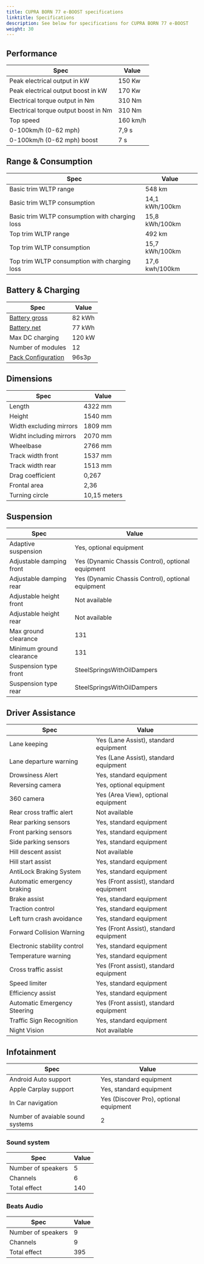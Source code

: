 ```yaml
---
title: CUPRA BORN 77 e-BOOST specifications
linktitle: Specifications
description: See below for specifications for CUPRA BORN 77 e-BOOST
weight: 30
---
```


## Performance

|Spec|Value|
|----|-----|
|Peak electrical output in kW|150 Kw|
|Peak electrical output boost in kW|170 Kw|
|Electrical torque output in Nm|310 Nm|
|Electrical torque output boost in Nm|310 Nm|
|Top speed|160 km/h|
|0-100km/h (0-62 mph)|7,9 s|
|0-100km/h (0-62 mph) boost|7 s|



## Range & Consumption

|Spec|Value|
|----|-----|
|Basic trim WLTP range|548 km|
|Basic trim WLTP consumption|14,1 kWh/100km|
|Basic trim WLTP consumption with charging loss|15,8 kWh/100km|
|Top trim WLTP range|492 km|
|Top trim WLTP consumption|15,7 kWh/100km|
|Top trim WLTP consumption with charging loss|17,6 kwh/100km|



## Battery & Charging

|Spec|Value|
|----|-----|
|[Battery gross](../../../../technology/battery/buffer/)|82 kWh|
|[Battery net](../../../../technology/battery/buffer/)|77 kWh|
|Max DC charging|120 kW|
|Number of modules|12|
|[Pack Configuration](../../../../technology/battery/batterypack/)|96s3p|



## Dimensions

|Spec|Value|
|----|-----|
|Length|4322 mm|
|Height|1540 mm|
|Width excluding mirrors|1809 mm|
|Widht including mirrors|2070 mm|
|Wheelbase|2766 mm|
|Track width front|1537 mm|
|Track width rear|1513 mm|
|Drag coefficient|0,267|
|Frontal area|2,36|
|Turning circle|10,15 meters|

## Suspension

|Spec|Value|
|----|-----|
|Adaptive suspension|Yes, optional equipment|
|Adjustable damping front|Yes (Dynamic Chassis Control), optional equipment|
|Adjustable damping rear|Yes (Dynamic Chassis Control), optional equipment|
|Adjustable height front|Not available|
|Adjustable height rear|Not available|
|Max ground clearance|131|
|Minimum ground clearance|131|
|Suspension type front|SteelSpringsWithOilDampers|
|Suspension type rear|SteelSpringsWithOilDampers|

## Driver Assistance

|Spec|Value|
|----|-----|
|Lane keeping|Yes (Lane Assist), standard equipment|
|Lane departure warning|Yes (Lane Assist), standard equipment|
|Drowsiness Alert|Yes, standard equipment|
|Reversing camera|Yes, optional equipment|
|360 camera|Yes (Area View), optional equipment|
|Rear cross traffic alert|Not available|
|Rear parking sensors|Yes, standard equipment|
|Front parking sensors|Yes, standard equipment|
|Side parking sensors|Yes, standard equipment|
|Hill descent assist|Not available|
|Hill start assist|Yes, standard equipment|
|AntiLock Braking System|Yes, standard equipment|
|Automatic emergency braking|Yes (Front assist), standard equipment|
|Brake assist|Yes, standard equipment|
|Traction control|Yes, standard equipment|
|Left turn crash avoidance|Yes, standard equipment|
|Forward Collision Warning|Yes (Front Assist), standard equipment|
|Electronic stability control|Yes, standard equipment|
|Temperature warning|Yes, standard equipment|
|Cross traffic assist|Yes (Front assist), standard equipment|
|Speed limiter|Yes, standard equipment|
|Efficiency assist|Yes, standard equipment|
|Automatic Emergency Steering|Yes (Front assist), standard equipment|
|Traffic Sign Recognition|Yes, standard equipment|
|Night Vision|Not available|

## Infotainment

|Spec|Value|
|----|-----|
|Android Auto support|Yes, standard equipment|
|Apple Carplay support|Yes, standard equipment|
|In Car navigation|Yes (Discover Pro), optional equipment|
|Number of avaiable sound systems|2|

### Sound system

|Spec|Value|
|----|-----|
|Number of speakers|5|
|Channels|6|
|Total effect|140|

### Beats Audio

|Spec|Value|
|----|-----|
|Number of speakers|9|
|Channels|9|
|Total effect|395|
